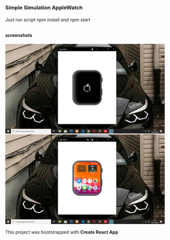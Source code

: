### Simple Simulation AppleWatch 


###### Just run script npm install and npm start

#### screenshots 

!["applewatch screen"](./screen.png)
!["applewatch screen"](./screen1.png)



This project was bootstrapped with **Create React App**
